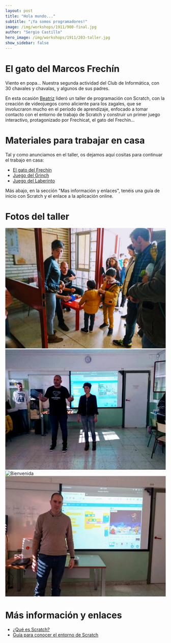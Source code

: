 ```yaml
---
layout: post
title: "Hola mundo..."
subtitle: "¡Ya somos programadores!"
image: /img/workshops/1911/900-final.jpg
author: "Sergio Castillo"
hero_image: /img/workshops/1911/203-taller.jpg
show_sidebar: false
---
```


# El gato del Marcos Frechín

Viento en popa... Nuestra segunda actividad del Club de Informática, con 30 chavales y chavalas, y algunos de sus padres.

En esta ocasión [Beatriz](https://twitter.com/BeatrizRemiro) lideró un taller de programación con Scratch, con la creación de videojuegos como aliciente para los zagales, que se involucraron mucho en el período de aprendizaje, enfocado a tomar contacto con el entorno de trabajo de Scratch y construir un primer juego interactivo, protagonizado por Frechicat, el gato del Frechín...

# Materiales para trabajar en casa

Tal y como anunciamos en el taller, os dejamos aquí cositas para continuar el trabajo en casa:

- <a href="/docs/workshops/1911/MarcosFrechin.sb3" target="_blank">El gato del Frechín</a>
- <a href="/docs/workshops/1911/Grinch.sb3" target="_blank">Juego del Grinch</a>
- <a href="/docs/workshops/1911/Laberinto.sb3" target="_blank">Juego del Laberinto</a>

Más abajo, en la sección "Mas información y enlaces", tenéis una guía de inicio con Scratch y el enlace a la aplicación online.

# Fotos del taller

![Bienvenida](/img/workshops/1911/001-bienvenida.jpg)
![Bienvenida](/img/workshops/1911/101-previo.jpg)
![Bienvenida](/img/workshops/1911/102-previo.jpg)
![Bienvenida](/img/workshops/1911/103-previo.jpg)

# Más información y enlaces

<ul>
    <li><a href="https://scratch.mit.edu/parents/" target="_blank">¿Qué es Scratch?</a></li>
    <li><a href="/docs/workshops/1911/Guía-para-conocer-sobre-el-entorno-de-Scratch-3.pdf" target="_blank">Guía para conocer el entorno de Scratch</a></li>
</ul>